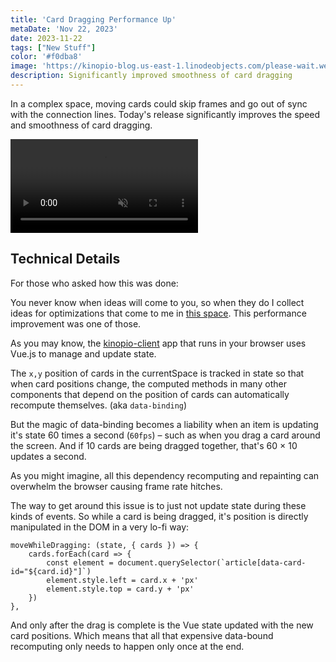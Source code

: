 ```yaml
---
title: 'Card Dragging Performance Up'
metaDate: 'Nov 22, 2023'
date: 2023-11-22
tags: ["New Stuff"]
color: '#f0dba8'
image: 'https://kinopio-blog.us-east-1.linodeobjects.com/please-wait.webp'
description: Significantly improved smoothness of card dragging
---
```


In a complex space, moving cards could skip frames and go out of sync with the connection lines. Today's release significantly improves the speed and smoothness of card dragging.

<p>
<video class="wide" autoplay loop muted playsinline>
  <source src="https://updates.kinopio.club/card-drag-perf.mp4">
</video>
</p>

## Technical Details

For those who asked how this was done:

You never know when ideas will come to you, so when they do I collect ideas for optimizations that come to me in [this space](https://kinopio.club/performance-improvement-ideas-7TppdPf1lcjTV89Kwyw4Y). This performance improvement was one of those.

As you may know, the [kinopio-client](https://pketh.org/how-kinopio-is-made.html) app that runs in your browser uses Vue.js to manage and update state.

The `x,y` position of cards in the currentSpace is tracked in state so that when card positions change, the computed methods in many other components that depend on the position of cards can automatically recompute themselves. (aka `data-binding`)

But the magic of data-binding becomes a liability when an item is updating it's state 60 times a second (`60fps`) – such as when you drag a card around the screen. And if 10 cards are being dragged together, that's 60 × 10 updates a second.

As you might imagine, all this dependency recomputing and repainting can overwhelm the browser causing frame rate hitches.

The way to get around this issue is to just not update state during these kinds of events. So while a card is being dragged, it's position is directly manipulated in the DOM in a very lo-fi way:

```
moveWhileDragging: (state, { cards }) => {
    cards.forEach(card => {
        const element = document.querySelector(`article[data-card-id="${card.id}"]`)
        element.style.left = card.x + 'px'
        element.style.top = card.y + 'px'
    })
},
```

And only after the drag is complete is the Vue state updated with the new card positions. Which means that all that expensive data-bound recomputing only needs to happen only once at the end.